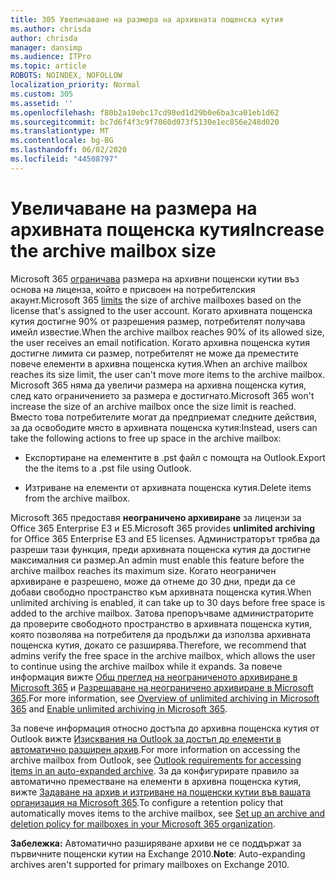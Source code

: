 ```yaml
---
title: 305 Увеличаване на размера на архивната пощенска кутия
ms.author: chrisda
author: chrisda
manager: dansimp
ms.audience: ITPro
ms.topic: article
ROBOTS: NOINDEX, NOFOLLOW
localization_priority: Normal
ms.custom: 305
ms.assetid: ''
ms.openlocfilehash: f80b2a10ebc17cd98ed1d29b0e6ba3ca01eb1d62
ms.sourcegitcommit: bc7d6f4f3c9f7060d073f5130e1ec856e248d020
ms.translationtype: MT
ms.contentlocale: bg-BG
ms.lasthandoff: 06/02/2020
ms.locfileid: "44508797"
---
```

# <a name="increase-the-archive-mailbox-size"></a><span data-ttu-id="dacfd-102">Увеличаване на размера на архивната пощенска кутия</span><span class="sxs-lookup"><span data-stu-id="dacfd-102">Increase the archive mailbox size</span></span>

<span data-ttu-id="dacfd-103">Microsoft 365 [ограничава](https://docs.microsoft.com/office365/servicedescriptions/exchange-online-service-description/exchange-online-limits#mailbox-storage-limits) размера на архивни пощенски кутии въз основа на лиценза, който е присвоен на потребителския акаунт.</span><span class="sxs-lookup"><span data-stu-id="dacfd-103">Microsoft 365 [limits](https://docs.microsoft.com/office365/servicedescriptions/exchange-online-service-description/exchange-online-limits#mailbox-storage-limits) the size of archive mailboxes based on the license that's assigned to the user account.</span></span> <span data-ttu-id="dacfd-104">Когато архивната пощенска кутия достигне 90% от разрешения размер, потребителят получава имейл известие.</span><span class="sxs-lookup"><span data-stu-id="dacfd-104">When the archive mailbox reaches 90% of its allowed size, the user receives an email notification.</span></span> <span data-ttu-id="dacfd-105">Когато архивна пощенска кутия достигне лимита си размер, потребителят не може да преместите повече елементи в архивна пощенска кутия.</span><span class="sxs-lookup"><span data-stu-id="dacfd-105">When an archive mailbox reaches its size limit, the user can't move more items to the archive mailbox.</span></span> <span data-ttu-id="dacfd-106">Microsoft 365 няма да увеличи размера на архивна пощенска кутия, след като ограничението за размера е достигнато.</span><span class="sxs-lookup"><span data-stu-id="dacfd-106">Microsoft 365 won't increase the size of an archive mailbox once the size limit is reached.</span></span> <span data-ttu-id="dacfd-107">Вместо това потребителите могат да предприемат следните действия, за да освободите място в архивната пощенска кутия:</span><span class="sxs-lookup"><span data-stu-id="dacfd-107">Instead, users can take the following actions to free up space in the archive mailbox:</span></span>

- <span data-ttu-id="dacfd-108">Експортиране на елементите в .pst файл с помощта на Outlook.</span><span class="sxs-lookup"><span data-stu-id="dacfd-108">Export the the items to a .pst file using Outlook.</span></span>

- <span data-ttu-id="dacfd-109">Изтриване на елементи от архивната пощенска кутия.</span><span class="sxs-lookup"><span data-stu-id="dacfd-109">Delete items from the archive mailbox.</span></span>

<span data-ttu-id="dacfd-110">Microsoft 365 предоставя **неограничено архивиране** за лицензи за Office 365 Enterprise E3 и E5.</span><span class="sxs-lookup"><span data-stu-id="dacfd-110">Microsoft 365 provides **unlimited archiving** for Office 365 Enterprise E3 and E5 licenses.</span></span> <span data-ttu-id="dacfd-111">Администраторът трябва да разреши тази функция, преди архивната пощенска кутия да достигне максималния си размер.</span><span class="sxs-lookup"><span data-stu-id="dacfd-111">An admin must enable this feature before the archive mailbox reaches its maximum size.</span></span> <span data-ttu-id="dacfd-112">Когато неограничен архивиране е разрешено, може да отнеме до 30 дни, преди да се добави свободно пространство към архивната пощенска кутия.</span><span class="sxs-lookup"><span data-stu-id="dacfd-112">When unlimited archiving is enabled, it can take up to 30 days before free space is added to the archive mailbox.</span></span> <span data-ttu-id="dacfd-113">Затова препоръчваме администраторите да проверите свободното пространство в архивната пощенска кутия, която позволява на потребителя да продължи да използва архивната пощенска кутия, докато се разширява.</span><span class="sxs-lookup"><span data-stu-id="dacfd-113">Therefore, we recommend that admins verify the free space in the archive mailbox, which allows the user to continue using the archive mailbox while it expands.</span></span> <span data-ttu-id="dacfd-114">За повече информация вижте [Общ преглед на неограниченото архивиране в Microsoft 365](https://docs.microsoft.com/microsoft-365/compliance/unlimited-archiving) и [Разрешаване на неограничено архивиране в Microsoft 365](https://docs.microsoft.com/microsoft-365/compliance/enable-unlimited-archiving).</span><span class="sxs-lookup"><span data-stu-id="dacfd-114">For more information, see [Overview of unlimited archiving in Microsoft 365](https://docs.microsoft.com/microsoft-365/compliance/unlimited-archiving) and [Enable unlimited archiving in Microsoft 365](https://docs.microsoft.com/microsoft-365/compliance/enable-unlimited-archiving).</span></span>

<span data-ttu-id="dacfd-115">За повече информация относно достъпа до архивна пощенска кутия от Outlook вижте [Изисквания на Outlook за достъп до елементи в автоматично разширен архив](https://docs.microsoft.com/microsoft-365/compliance/unlimited-archiving#outlook-requirements-for-accessing-items-in-an-auto-expanded-archive).</span><span class="sxs-lookup"><span data-stu-id="dacfd-115">For more information on accessing the archive mailbox from Outlook, see [Outlook requirements for accessing items in an auto-expanded archive](https://docs.microsoft.com/microsoft-365/compliance/unlimited-archiving#outlook-requirements-for-accessing-items-in-an-auto-expanded-archive).</span></span> <span data-ttu-id="dacfd-116">За да конфигурирате правило за автоматично преместване на елементи в архивна пощенска кутия, вижте [Задаване на архив и изтриване на пощенски кутии във вашата организация на Microsoft 365](https://docs.microsoft.com/microsoft-365/compliance/set-up-an-archive-and-deletion-policy-for-mailboxes).</span><span class="sxs-lookup"><span data-stu-id="dacfd-116">To configure a retention policy that automatically moves items to the archive mailbox, see [Set up an archive and deletion policy for mailboxes in your Microsoft 365 organization](https://docs.microsoft.com/microsoft-365/compliance/set-up-an-archive-and-deletion-policy-for-mailboxes).</span></span>

<span data-ttu-id="dacfd-117">**Забележка:** Автоматично разширяване архиви не се поддържат за първичните пощенски кутии на Exchange 2010.</span><span class="sxs-lookup"><span data-stu-id="dacfd-117">**Note**: Auto-expanding archives aren't supported for primary mailboxes on Exchange 2010.</span></span>
